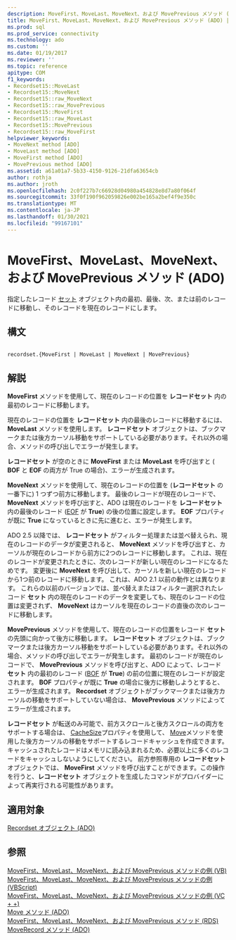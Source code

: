 ```yaml
---
description: MoveFirst、MoveLast、MoveNext、および MovePrevious メソッド (ADO)
title: MoveFirst、MoveLast、MoveNext、および MovePrevious メソッド (ADO) |Microsoft Docs
ms.prod: sql
ms.prod_service: connectivity
ms.technology: ado
ms.custom: ''
ms.date: 01/19/2017
ms.reviewer: ''
ms.topic: reference
apitype: COM
f1_keywords:
- Recordset15::MoveLast
- Recordset15::MoveNext
- Recordset15::raw_MoveNext
- Recordset15::raw_MovePrevious
- Recordset15::MoveFirst
- Recordset15::raw_MoveLast
- Recordset15::MovePrevious
- Recordset15::raw_MoveFirst
helpviewer_keywords:
- MoveNext method [ADO]
- MoveLast method [ADO]
- MoveFirst method [ADO]
- MovePrevious method [ADO]
ms.assetid: a61a01a7-5b33-4150-9126-21dfa63654cb
author: rothja
ms.author: jroth
ms.openlocfilehash: 2c0f227b7c66928d04980a454828e8d7a80f064f
ms.sourcegitcommit: 33f0f190f962059826e002be165a2bef4f9e350c
ms.translationtype: MT
ms.contentlocale: ja-JP
ms.lasthandoff: 01/30/2021
ms.locfileid: "99167101"
---
```

# <a name="movefirst-movelast-movenext-and-moveprevious-methods-ado"></a>MoveFirst、MoveLast、MoveNext、および MovePrevious メソッド (ADO)
指定したレコード [セット](./recordset-object-ado.md) オブジェクト内の最初、最後、次、または前のレコードに移動し、そのレコードを現在のレコードにします。  
  
## <a name="syntax"></a>構文  
  
```  
  
recordset.{MoveFirst | MoveLast | MoveNext | MovePrevious}  
```  
  
## <a name="remarks"></a>解説  
 **MoveFirst** メソッドを使用して、現在のレコードの位置を **レコードセット** 内の最初のレコードに移動します。  
  
 現在のレコードの位置を **レコードセット** 内の最後のレコードに移動するには、 **MoveLast** メソッドを使用します。 **レコードセット** オブジェクトは、ブックマークまたは後方カーソル移動をサポートしている必要があります。それ以外の場合、メソッドの呼び出しでエラーが発生します。  
  
 **レコードセット** が空のときに **MoveFirst** または **MoveLast** を呼び出すと ( **BOF** と **EOF** の両方が True の場合)、エラーが生成されます。  
  
 **MoveNext** メソッドを使用して、現在のレコードの位置を (**レコードセット** の一番下に) 1 つずつ前方に移動します。 最後のレコードが現在のレコードで、 **MoveNext** メソッドを呼び出すと、ADO は現在のレコードを **レコードセット** 内の最後のレコード ([EOF](./bof-eof-properties-ado.md) が **True**) の後の位置に設定します。 **EOF** プロパティが既に **True** になっているときに先に進むと、エラーが発生します。  
  
 ADO 2.5 以降では、 **レコードセット** がフィルター処理または並べ替えられ、現在のレコードのデータが変更されると、 **MoveNext** メソッドを呼び出すと、カーソルが現在のレコードから前方に2つのレコードに移動します。 これは、現在のレコードが変更されたときに、次のレコードが新しい現在のレコードになるためです。 変更後に **MoveNext** を呼び出して、カーソルを新しい現在のレコードから1つ前のレコードに移動します。 これは、ADO 2.1 以前の動作とは異なります。 これらの以前のバージョンでは、並べ替えまたはフィルター選択されたレコード **セット** 内の現在のレコードのデータを変更しても、現在のレコードの位置は変更されず、 **MoveNext** はカーソルを現在のレコードの直後の次のレコードに移動します。  
  
 **MovePrevious** メソッドを使用して、現在のレコードの位置をレコード **セット** の先頭に向かって後方に移動します。 **レコードセット** オブジェクトは、ブックマークまたは後方カーソル移動をサポートしている必要があります。それ以外の場合、メソッドの呼び出しでエラーが発生します。 最初のレコードが現在のレコードで、 **MovePrevious** メソッドを呼び出すと、ADO によって、レコード **セット** 内の最初のレコード ([BOF](./bof-eof-properties-ado.md) が **True**) の前の位置に現在のレコードが設定されます。 **BOF** プロパティが既に **True** の場合に後方に移動しようとすると、エラーが生成されます。 **Recordset** オブジェクトがブックマークまたは後方カーソルの移動をサポートしていない場合は、 **MovePrevious** メソッドによってエラーが生成されます。  
  
 **レコードセット** が転送のみ可能で、前方スクロールと後方スクロールの両方をサポートする場合は、 [CacheSize](./cachesize-property-ado.md)プロパティを使用して、 [Move](./move-method-ado.md)メソッドを使用した後方カーソルの移動をサポートするレコードキャッシュを作成できます。 キャッシュされたレコードはメモリに読み込まれるため、必要以上に多くのレコードをキャッシュしないようにしてください。 前方参照専用の **レコードセット** オブジェクトでは、 **MoveFirst** メソッドを呼び出すことができます。この操作を行うと、**レコードセット** オブジェクトを生成したコマンドがプロバイダーによって再実行される可能性があります。  
  
## <a name="applies-to"></a>適用対象  
 [Recordset オブジェクト (ADO)](./recordset-object-ado.md)  
  
## <a name="see-also"></a>参照  
 [MoveFirst、MoveLast、MoveNext、および MovePrevious メソッドの例 (VB)](./movefirst-movelast-movenext-and-moveprevious-methods-example-vb.md)   
 [MoveFirst、MoveLast、MoveNext、および MovePrevious メソッドの例 (VBScript)](./movefirst-movelast-movenext-and-moveprevious-methods-example-vbscript.md)   
 [MoveFirst、MoveLast、MoveNext、および MovePrevious メソッドの例 (VC + +)](./movefirst-movelast-movenext-and-moveprevious-methods-example-vc.md)   
 [Move メソッド (ADO)](./move-method-ado.md)   
 [MoveFirst、MoveLast、MoveNext、および MovePrevious メソッド (RDS)](../rds-api/movefirst-movelast-movenext-and-moveprevious-methods-rds.md)   
 [MoveRecord メソッド (ADO)](./moverecord-method-ado.md)